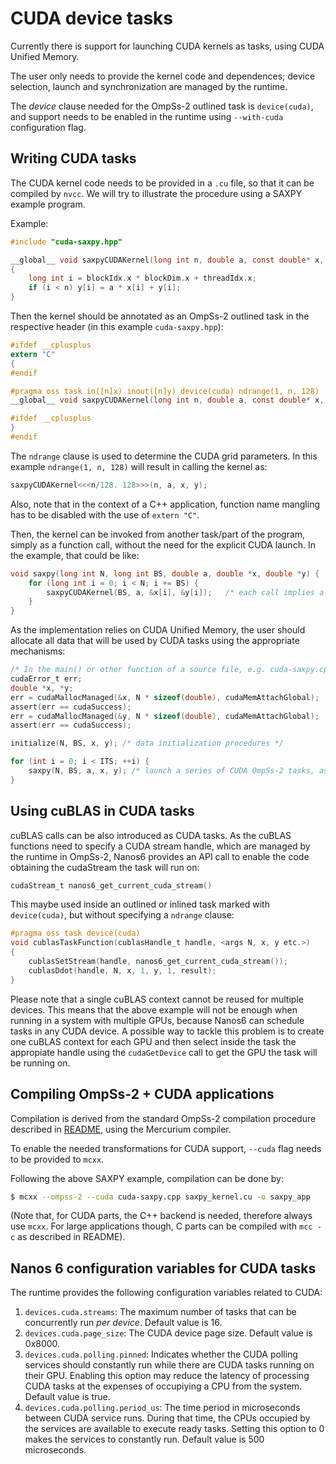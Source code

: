 # CUDA device tasks

Currently there is support for launching CUDA kernels as tasks, using
CUDA Unified Memory.

The user only needs to provide the kernel code and dependences; device selection,
launch and synchronization are managed by the runtime.

The *device* clause needed for the OmpSs-2 outlined task is `device(cuda)`, and
support needs to be enabled in the runtime using `--with-cuda` configuration flag.

## Writing CUDA tasks

The CUDA kernel code needs to be provided in a `.cu` file, so that it can be compiled by
`nvcc`. We will try to illustrate the procedure using a SAXPY example program.

Example:

```c
#include "cuda-saxpy.hpp"

__global__ void saxpyCUDAKernel(long int n, double a, const double* x, double* y)
{
	long int i = blockIdx.x * blockDim.x + threadIdx.x;
	if (i < n) y[i] = a * x[i] + y[i];
}
```

Then the kernel should be annotated as an OmpSs-2 outlined task in the respective header
(in this example `cuda-saxpy.hpp`):

```c
#ifdef __cplusplus
extern "C"
{
#endif

#pragma oss task in([n]x) inout([n]y) device(cuda) ndrange(1, n, 128)
__global__ void saxpyCUDAKernel(long int n, double a, const double* x, double* y);

#ifdef __cplusplus
}
#endif
```

The `ndrange` clause is used to determine the CUDA grid parameters. In this example
`ndrange(1, n, 128)` will result in calling the kernel as:

```c
saxpyCUDAKernel<<<n/128. 128>>>(n, a, x, y);
```

Also, note that in the context of a C++ application, function name mangling has to be disabled
with the use of `extern "C"`.

Then, the kernel can be invoked from another task/part of the program, simply as a function call,
without the need for the explicit CUDA launch. In the example, that could be like:

```c
void saxpy(long int N, long int BS, double a, double *x, double *y) {
	for (long int i = 0; i < N; i += BS) {
		saxpyCUDAKernel(BS, a, &x[i], &y[i]);	/* each call implies a new OmpSs-2 CUDA task */
	}
}
```

As the implementation relies on CUDA Unified Memory, the user should allocate all data that will
be used by CUDA tasks using the appropriate mechanisms:

```c
/* In the main() or other function of a source file, e.g. cuda-saxpy.cpp */
cudaError_t err;
double *x, *y;
err = cudaMallocManaged(&x, N * sizeof(double), cudaMemAttachGlobal);
assert(err == cudaSuccess);
err = cudaMallocManaged(&y, N * sizeof(double), cudaMemAttachGlobal);
assert(err == cudaSuccess);

initialize(N, BS, x, y); /* data initialization procedures */

for (int i = 0; i < ITS; ++i) {
	saxpy(N, BS, a, x, y); /* launch a series of CUDA OmpSs-2 tasks, as shown above */
}
```

## Using cuBLAS in CUDA tasks

cuBLAS calls can be also introduced as CUDA tasks. As the cuBLAS functions need to specify
a CUDA stream handle, which are managed by the runtime in OmpSs-2, Nanos6 provides an API
call to enable the code obtaining the cudaStream the task will run on:

```c
cudaStream_t nanos6_get_current_cuda_stream()
```

This maybe used inside an outlined or inlined task marked with `device(cuda)`, but without
specifying a `ndrange` clause:

```c
#pragma oss task device(cuda)
void cublasTaskFunction(cublasHandle_t handle, <args N, x, y etc.>)
{
	cublasSetStream(handle, nanos6_get_current_cuda_stream());
	cublasDdot(handle, N, x, 1, y, 1, result);
}
```

Please note that a single cuBLAS context cannot be reused for multiple devices.
This means that the above example will not be enough when running in a system with multiple GPUs,
because Nanos6 can schedule tasks in any CUDA device.
A possible way to tackle this problem is to create one cuBLAS context for each GPU and then
select inside the task the appropiate handle using the `cudaGetDevice` call to get the GPU the task
will be running on.

## Compiling OmpSs-2 + CUDA applications

Compilation is derived from the standard OmpSs-2 compilation procedure described in
[README](README.md), using the Mercurium compiler.

To enable the needed transformations for CUDA support, `--cuda` flag needs to be provided to
`mcxx`.

Following the above SAXPY example, compilation can be done by:

```sh
$ mcxx --ompss-2 --cuda cuda-saxpy.cpp saxpy_kernel.cu -o saxpy_app
```

(Note that, for CUDA parts, the C++ backend is needed, therefore always use `mcxx`. For large
applications though, C parts can be compiled with `mcc -c` as described in README).

## Nanos 6 configuration variables for CUDA tasks

The runtime provides the following configuration variables related to CUDA:

1. `devices.cuda.streams`: The maximum number of tasks that can be concurrently run *per device*. Default value is 16.
1. `devices.cuda.page_size`: The CUDA device page size. Default value is 0x8000.
1. `devices.cuda.polling.pinned`: Indicates whether the CUDA polling services should constantly run while there are CUDA tasks running on their GPU. Enabling this option may reduce the latency of processing CUDA tasks at the expenses of occupiying a CPU from the system. Default value is true.
1. `devices.cuda.polling.period_us`: The time period in microseconds between CUDA service runs. During that time, the CPUs occupied by the services are available to execute ready tasks. Setting this option to 0 makes the services to constantly run. Default value is 500 microseconds.
